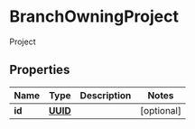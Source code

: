 

# BranchOwningProject

Project
## Properties

Name | Type | Description | Notes
------------ | ------------- | ------------- | -------------
**id** | [**UUID**](UUID.md) |  |  [optional]



